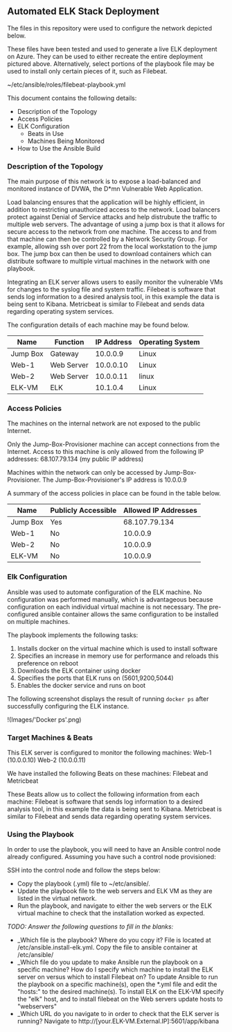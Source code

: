 ## Automated ELK Stack Deployment

The files in this repository were used to configure the network depicted below.




These files have been tested and used to generate a live ELK deployment on Azure. They can be used to either recreate the entire deployment pictured above. Alternatively, select portions of the playbook file may be used to install only certain pieces of it, such as Filebeat.

  ~/etc/ansible/roles/filebeat-playbook.yml

This document contains the following details:
- Description of the Topology
- Access Policies
- ELK Configuration
  - Beats in Use
  - Machines Being Monitored
- How to Use the Ansible Build


### Description of the Topology

The main purpose of this network is to expose a load-balanced and monitored instance of DVWA, the D*mn Vulnerable Web Application.

Load balancing ensures that the application will be highly efficient, in addition to restricting unauthorized access to the network. Load balancers protect against Denial of Service attacks and help distrubute the traffic to multiple
web servers. The advantage of using a jump box is that it allows for secure access to the network from one machine. The access to and from that machine can then be controlled by a Network Security Group. For example, allowing ssh over port
22 from the local workstation to the jump box. The jump box can then be used to download containers which can distribute software to multiple virtual machines in the network with one playbook. 

Integrating an ELK server allows users to easily monitor the vulnerable VMs for changes to the syslog file and system traffic. Filebeat is software that sends log information to a desired analysis tool, in this example the data is being sent to Kibana.
Metricbeat is similar to Filebeat and sends data regarding operating system services.

The configuration details of each machine may be found below.


| Name     | Function   | IP Address | Operating System |
|----------|------------|------------|------------------|
| Jump Box | Gateway    | 10.0.0.9   | Linux            |
| Web-1    | Web Server | 10.0.0.10  | Linux            |
| Web-2    | Web Server | 10.0.0.11  | linux            |
| ELK-VM   | ELK        | 10.1.0.4   | Linux            |

### Access Policies

The machines on the internal network are not exposed to the public Internet. 

Only the Jump-Box-Provisioner machine can accept connections from the Internet. Access to this machine is only allowed from the following IP addresses: 68.107.79.134 (my public IP address)

Machines within the network can only be accessed by Jump-Box-Provisioner. The Jump-Box-Provisioner's IP address is 10.0.0.9


A summary of the access policies in place can be found in the table below.

| Name     | Publicly Accessible | Allowed IP Addresses |
|----------|---------------------|----------------------|
| Jump Box | Yes                 | 68.107.79.134        |
| Web-1    | No                  | 10.0.0.9             |
| Web-2    | No                  | 10.0.0.9             |
| ELK-VM   | No                  | 10.0.0.9             |

### Elk Configuration

Ansible was used to automate configuration of the ELK machine. No configuration was performed manually, which is advantageous because configuration on each individual virtual machine is not necessary. The pre-configured ansible container
allows the same configuration to be installed on multiple machines.


The playbook implements the following tasks:

1. Installs docker on the virtual machine which is used to install software
2. Specifies an increase in memory use for performance and reloads this preference on reboot
3. Downloads the ELK container using docker
4. Specifies the ports that ELK runs on (5601,9200,5044)
5. Enables the docker service and runs on boot

The following screenshot displays the result of running `docker ps` after successfully configuring the ELK instance.

!(Images/'Docker ps'.png)

### Target Machines & Beats
This ELK server is configured to monitor the following machines:
Web-1 (10.0.0.10)
Web-2 (10.0.0.11)

We have installed the following Beats on these machines:
Filebeat and Metricbeat

These Beats allow us to collect the following information from each machine:
Filebeat is software that sends log information to a desired analysis tool, in this example the data is being sent to Kibana. Metricbeat is similar to Filebeat and sends data regarding operating system services.

### Using the Playbook
In order to use the playbook, you will need to have an Ansible control node already configured. Assuming you have such a control node provisioned: 

SSH into the control node and follow the steps below:
- Copy the playbook (.yml) file to ~/etc/ansible/.
- Update the playbook file to the web servers and ELK VM as they are listed in the virtual network.
- Run the playbook, and navigate to either the web servers or the ELK virtual machine to check that the installation worked as expected.

_TODO: Answer the following questions to fill in the blanks:_
- _Which file is the playbook? Where do you copy it? File is located at /etc/ansible.install-elk.yml. Copy the file to ansible container at /etc/ansible/
- _Which file do you update to make Ansible run the playbook on a specific machine? How do I specify which machine to install the ELK server on versus which to install Filebeat on? To update Ansible to run the playbook on a specific machine(s), open the *.yml file and edit the "hosts:" to the desired machine(s). To install ELK on the ELK-VM specify the "elk" host, and to install filebeat on the Web servers update hosts to "webservers"
- _Which URL do you navigate to in order to check that the ELK server is running? Navigate to http://[your.ELK-VM.External.IP]:5601/app/kibana


